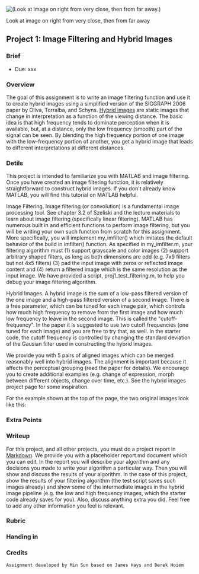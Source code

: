 ![(Look at image on right from very close, then from far away.)](https://github.com/NTHU-EE-CV-2014-Fall/homework1/blob/master/data/hybrid_image_example.jpg)

Look at image on right from very close, then from far away
## Project 1: Image Filtering and Hybrid Images
### Brief
* Due: xxx
### Overview
The goal of this assignment is to write an image filtering function and use it to create hybrid images using a simplified version of the SIGGRAPH 2006 paper by Oliva, Torralba, and Schyns. [Hybrid images](http://cvcl.mit.edu/hybridimage.htm) are static images that change in interpretation as a function of the viewing distance. The basic idea is that high frequency tends to dominate perception when it is available, but, at a distance, only the low frequency (smooth) part of the signal can be seen. By blending the high frequency portion of one image with the low-frequency portion of another, you get a hybrid image that leads to different interpretations at different distances.

### Detils
This project is intended to familiarize you with MATLAB and image filtering. Once you have created an image filtering function, it is relatively straightforward to construct hybrid images. If you don't already know MATLAB, you will find this tutorial on MATLAB helpful.

Image Filtering. Image filtering (or convolution) is a fundamental image processing tool. See chapter 3.2 of Szeliski and the lecture materials to learn about image filtering (specifically linear filtering). MATLAB has numerous built in and efficient functions to perform image filtering, but you will be writing your own such function from scratch for this assignment. More specifically, you will implement my_imfilter() which imitates the default behavior of the build in imfilter() function. As specified in my_imfilter.m, your filtering algorithm must (1) support grayscale and color images (2) support arbitrary shaped filters, as long as both dimensions are odd (e.g. 7x9 filters but not 4x5 filters) (3) pad the input image with zeros or reflected image content and (4) return a filtered image which is the same resolution as the input image. We have provided a script, proj1_test_filtering.m, to help you debug your image filtering algorithm.

Hybrid Images. A hybrid image is the sum of a low-pass filtered version of the one image and a high-pass filtered version of a second image. There is a free parameter, which can be tuned for each image pair, which controls how much high frequency to remove from the first image and how much low frequency to leave in the second image. This is called the "cutoff-frequency". In the paper it is suggested to use two cutoff frequencies (one tuned for each image) and you are free to try that, as well. In the starter code, the cutoff frequency is controlled by changing the standard deviation of the Gausian filter used in constructing the hybrid images.

We provide you with 5 pairs of aligned images which can be merged reasonably well into hybrid images. The alignment is important because it affects the perceptual grouping (read the paper for details). We encourage you to create additional examples (e.g. change of expression, morph between different objects, change over time, etc.). See the hybrid images project page for some inspiration.

For the example shown at the top of the page, the two original images look like this:


### Extra Points

### Writeup
For this project, and all other projects, you must do a project report in [Markdown](https://help.github.com/articles/markdown-basics). We provide you with a placeholder report.md document which you can edit. In the report you will describe your algorithm and any decisions you made to write your algorithm a particular way. Then you will show and discuss the results of your algorithm. In the case of this project, show the results of your filtering algorithm (the test script saves such images already) and show some of the intermediate images in the hybrid image pipeline (e.g. the low and high frequency images, which the starter code already saves for you). Also, discuss anything extra you did. Feel free to add any other information you feel is relevant.

### Rubric

### Handing in

### Credits
	Assignment developed by Min Sun based on James Hays and Derek Hoiem
